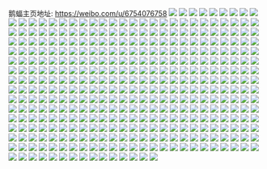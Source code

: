 鹅蝠主页地址: https://weibo.com/u/6754076758 
![](https://wx4.sinaimg.cn/mw2000/007n5pTUly1h94ui7eix5j32dc35s1kz.jpg) 
![](https://wx4.sinaimg.cn/mw2000/007n5pTUly1h94uictbu6j328035s4qr.jpg) 
![](https://wx4.sinaimg.cn/mw2000/007n5pTUly1h94uifb6mbj3295307qv6.jpg) 
![](https://wx4.sinaimg.cn/mw2000/007n5pTUly1h94ui5yignj316o1kwdzv.jpg) 
![](https://wx4.sinaimg.cn/mw2000/007n5pTUly1h8pxavl9jjj31sc2dskjl.jpg) 
![](https://wx4.sinaimg.cn/mw2000/007n5pTUly1h8pxaxa1f9j31sc2dse81.jpg) 
![](https://wx4.sinaimg.cn/mw2000/007n5pTUly1h8pxatpx5pj31sc2dshdt.jpg) 
![](https://wx4.sinaimg.cn/mw2000/007n5pTUly1h8mh2kue5sj31sc1sc1hs.jpg) 
![](https://wx4.sinaimg.cn/mw2000/007n5pTUly1h8mh2lfsqej31sc1sc1jz.jpg) 
![](https://wx4.sinaimg.cn/mw2000/007n5pTUly1h8mh2k94vhj31sc1scay0.jpg) 
![](https://wx4.sinaimg.cn/mw2000/007n5pTUly1h8glsk76w0j31sc2dsb29.jpg) 
![](https://wx4.sinaimg.cn/mw2000/007n5pTUly1h8glsjoev1j31sc2dsb29.jpg) 
![](https://wx4.sinaimg.cn/mw2000/007n5pTUly1h8glskt2bpj31sc2dsb29.jpg) 
![](https://wx4.sinaimg.cn/mw2000/007n5pTUly1h8glsld0ivj31sc2dse81.jpg) 
![](https://wx4.sinaimg.cn/mw2000/007n5pTUly1h8ff6qvbaqj31au1qhk8e.jpg) 
![](https://wx4.sinaimg.cn/mw2000/007n5pTUly1h8d6dd8jogj31s61s6hdt.jpg) 
![](https://wx4.sinaimg.cn/mw2000/007n5pTUly1h8d6dce3bij31s61s6npd.jpg) 
![](https://wx4.sinaimg.cn/mw2000/007n5pTUly1h8d6dfayimj31s61s6hdt.jpg) 
![](https://wx4.sinaimg.cn/mw2000/007n5pTUly1h8d6dgxc77j31s61s6kjl.jpg) 
![](https://wx4.sinaimg.cn/mw2000/007n5pTUly1h8d6dia27vj31s61s6u0x.jpg) 
![](https://wx4.sinaimg.cn/mw2000/007n5pTUgy1h8534lhxvaj32dc35s000.jpg) 
![](https://wx4.sinaimg.cn/mw2000/007n5pTUgy1h8534m7uldj316j1kqx5w.jpg) 
![](https://wx4.sinaimg.cn/mw2000/007n5pTUgy1h8534jb2tvj31vj2i3u0x.jpg) 
![](https://wx4.sinaimg.cn/mw2000/007n5pTUgy1h8534n21h8j31c31s44qp.jpg) 
![](https://wx4.sinaimg.cn/mw2000/007n5pTUgy1h7zc8usgxtj31sc2dskjl.jpg) 
![](https://wx4.sinaimg.cn/mw2000/007n5pTUgy1h7zc8wa8bpj31sc2dse81.jpg) 
![](https://wx4.sinaimg.cn/mw2000/007n5pTUgy1h7x1j2whu0j32c03401kz.jpg) 
![](https://wx4.sinaimg.cn/mw2000/007n5pTUgy1h7pi1tvdt4j31621k3k7g.jpg) 
![](https://wx4.sinaimg.cn/mw2000/007n5pTUgy1h7pi1tciaxj319k1ortlt.jpg) 
![](https://wx4.sinaimg.cn/mw2000/007n5pTUgy1h7omg0kfo6j32c0340kjl.jpg) 
![](https://wx4.sinaimg.cn/mw2000/007n5pTUgy1h7jmfx3p02j313m0qfn2f.jpg) 
![](https://wx4.sinaimg.cn/mw2000/007n5pTUgy1h7hhk6zcxmj313u0tuqb8.jpg) 
![](https://wx4.sinaimg.cn/mw2000/007n5pTUgy1h78ed5b9baj30rs15on7o.jpg) 
![](https://wx4.sinaimg.cn/mw2000/007n5pTUgy1h78ed6bniyj31pc29util.jpg) 
![](https://wx4.sinaimg.cn/mw2000/007n5pTUgy1h78ede6996j30rs16r47b.jpg) 
![](https://wx4.sinaimg.cn/mw2000/007n5pTUgy1h78edamuawj31s61s611s.jpg) 
![](https://wx4.sinaimg.cn/mw2000/007n5pTUgy1h78ed9am6yj31s61s6kjl.jpg) 
![](https://wx4.sinaimg.cn/mw2000/007n5pTUgy1h78eddjn65j30rs59ru0x.jpg) 
![](https://wx4.sinaimg.cn/mw2000/007n5pTUgy1h78edfde3lj30rs1qi4ia.jpg) 
![](https://wx4.sinaimg.cn/mw2000/007n5pTUgy1h78ed873yoj31s61s6hdt.jpg) 
![](https://wx4.sinaimg.cn/mw2000/007n5pTUgy1h78edbvvitj31s61s6hdt.jpg) 
![](https://wx4.sinaimg.cn/mw2000/007n5pTUgy1h71ezlvkqtj31sc2dshdt.jpg) 
![](https://wx4.sinaimg.cn/mw2000/007n5pTUgy1h71ezmnw8rj31ia20ex29.jpg) 
![](https://wx4.sinaimg.cn/mw2000/007n5pTUgy1h703xzq513j31sc1sc1kx.jpg) 
![](https://wx4.sinaimg.cn/mw2000/007n5pTUgy1h703y0egifj31sc1sc1kx.jpg) 
![](https://wx4.sinaimg.cn/mw2000/007n5pTUgy1h703y10d0dj31sc1sckji.jpg) 
![](https://wx4.sinaimg.cn/mw2000/007n5pTUgy1h703xz462gj31sc1scdws.jpg) 
![](https://wx4.sinaimg.cn/mw2000/007n5pTUly1h6ws7eb6jhj335s35sx6p.jpg) 
![](https://wx4.sinaimg.cn/mw2000/007n5pTUly1h6ws7fqj15j335s35sdpr.jpg) 
![](https://wx4.sinaimg.cn/mw2000/007n5pTUly1h6b95l516kj31c920d7wi.jpg) 
![](https://wx4.sinaimg.cn/mw2000/007n5pTUly1h6b95m92kpj31c820d4qq.jpg) 
![](https://wx4.sinaimg.cn/mw2000/007n5pTUly1h6b95nhqw4j31c920d7wi.jpg) 
![](https://wx4.sinaimg.cn/mw2000/007n5pTUly1h6b95opqttj31c920d4qq.jpg) 
![](https://wx4.sinaimg.cn/mw2000/007n5pTUly1h6b95pthj7j31c920d4qq.jpg) 
![](https://wx4.sinaimg.cn/mw2000/007n5pTUly1h6b95qtb97j31c920d7wi.jpg) 
![](https://wx4.sinaimg.cn/mw2000/007n5pTUly1h6b95rrqwjj31c920d4qq.jpg) 
![](https://wx4.sinaimg.cn/mw2000/007n5pTUly1h649u1p3nuj324l33y1kx.jpg) 
![](https://wx4.sinaimg.cn/mw2000/007n5pTUly1h649u2ypqnj32c03401ky.jpg) 
![](https://wx4.sinaimg.cn/mw2000/007n5pTUly1h649u96liaj32ds1schdt.jpg) 
![](https://wx4.sinaimg.cn/mw2000/007n5pTUgy1h5vubgl8npj31sc2dshdt.jpg) 
![](https://wx4.sinaimg.cn/mw2000/007n5pTUgy1h5vubhlpqzj31sc2dskjl.jpg) 
![](https://wx4.sinaimg.cn/mw2000/007n5pTUgy1h5mq2nobqgj3282282e81.jpg) 
![](https://wx4.sinaimg.cn/mw2000/007n5pTUgy1h5mq2l419tj329a29ab29.jpg) 
![](https://wx4.sinaimg.cn/mw2000/007n5pTUgy1h5knkl87djj30u00yz7ei.jpg) 
![](https://wx4.sinaimg.cn/mw2000/007n5pTUgy1h5f9eg91dcj31sc2dsnpd.jpg) 
![](https://wx4.sinaimg.cn/mw2000/007n5pTUgy1h5f9eo2h87j31sc2dskjl.jpg) 
![](https://wx4.sinaimg.cn/mw2000/007n5pTUgy1h5f9ejlafpj31sc2dsqv5.jpg) 
![](https://wx4.sinaimg.cn/mw2000/007n5pTUgy1h5f9ekl85qj31sc2dsnpd.jpg) 
![](https://wx4.sinaimg.cn/mw2000/007n5pTUgy1h4jkcdhcwoj31c92dstqv.jpg) 
![](https://wx4.sinaimg.cn/mw2000/007n5pTUgy1h4jkcehhn0j31c92dsdxg.jpg) 
![](https://wx4.sinaimg.cn/mw2000/007n5pTUgy1h4jkcf4c0uj31c92ds7oo.jpg) 
![](https://wx4.sinaimg.cn/mw2000/007n5pTUgy1h4jkccrxgqj31c92dske4.jpg) 
![](https://wx4.sinaimg.cn/mw2000/007n5pTUgy1h4c1t6c3tsj30xp0ordke.jpg) 
![](https://wx4.sinaimg.cn/mw2000/007n5pTUgy1h4c1t6zh50j30zk0qoaek.jpg) 
![](https://wx4.sinaimg.cn/mw2000/007n5pTUgy1h4c1t7v2e2j30zk0qoafb.jpg) 
![](https://wx4.sinaimg.cn/mw2000/007n5pTUgy1h4c1t8l2r7j30zk0qoaex.jpg) 
![](https://wx4.sinaimg.cn/mw2000/007n5pTUgy1h4c1t97nckj30zk0qo0xe.jpg) 
![](https://wx4.sinaimg.cn/mw2000/007n5pTUgy1h4b5nok2y5j31c82dr1kx.jpg) 
![](https://wx4.sinaimg.cn/mw2000/007n5pTUgy1h3xbbv4bmtj3140140af1.jpg) 
![](https://wx4.sinaimg.cn/mw2000/007n5pTUgy1h3xbbvjjcsj3140140jwh.jpg) 
![](https://wx4.sinaimg.cn/mw2000/007n5pTUgy1h3xbbukre7j31401400zn.jpg) 
![](https://wx4.sinaimg.cn/mw2000/007n5pTUgy1h3xbbwnr05j31sc1scqtv.jpg) 
![](https://wx4.sinaimg.cn/mw2000/007n5pTUgy1h3vtrxexdcj31sc2ds7wh.jpg) 
![](https://wx4.sinaimg.cn/mw2000/007n5pTUgy1h3vtry3ycqj31sc2ds7wh.jpg) 
![](https://wx4.sinaimg.cn/mw2000/007n5pTUgy1h3vtrwoyr9j31sc2dse81.jpg) 
![](https://wx4.sinaimg.cn/mw2000/007n5pTUgy1h3nyft069kj30u01uogql.jpg) 
![](https://wx4.sinaimg.cn/mw2000/007n5pTUgy1h3kq3xckbnj31401dzdkf.jpg) 
![](https://wx4.sinaimg.cn/mw2000/007n5pTUgy1h3kq3xud5vj31401e079b.jpg) 
![](https://wx4.sinaimg.cn/mw2000/007n5pTUgy1h3kq3z5eagj31401e078r.jpg) 
![](https://wx4.sinaimg.cn/mw2000/007n5pTUgy1h322y923c0j31ny1ny1kx.jpg) 
![](https://wx4.sinaimg.cn/mw2000/007n5pTUgy1h322ya2l76j31ny1ny1kx.jpg) 
![](https://wx4.sinaimg.cn/mw2000/007n5pTUgy1h2ylvfx0wtj31sc1sctwm.jpg) 
![](https://wx4.sinaimg.cn/mw2000/007n5pTUgy1h2ylvf93g4j31sc1sc1kx.jpg) 
![](https://wx4.sinaimg.cn/mw2000/007n5pTUgy1h2ylvh0syxj31sc1sc7wh.jpg) 
![](https://wx4.sinaimg.cn/mw2000/007n5pTUgy1h2ylvhpdzzj31sc1sc4jr.jpg) 
![](https://wx4.sinaimg.cn/mw2000/007n5pTUgy1h2rd5ze9vej31sc1sctvz.jpg) 
![](https://wx4.sinaimg.cn/mw2000/007n5pTUgy1h2rd60a9i9j31sc1sce48.jpg) 
![](https://wx4.sinaimg.cn/mw2000/007n5pTUgy1h2ltwensrvj30tu0tujxc.jpg) 
![](https://wx4.sinaimg.cn/mw2000/007n5pTUgy1h2ltw9l4f4j30tu0tugt5.jpg) 
![](https://wx4.sinaimg.cn/mw2000/007n5pTUgy1h2ltww78wrj30tu0tu1aq.jpg) 
![](https://wx4.sinaimg.cn/mw2000/007n5pTUgy1h2ltxom562j30tu0tuag9.jpg) 
![](https://wx4.sinaimg.cn/mw2000/007n5pTUgy1h2ltv3miy4j32c02c0hdt.jpg) 
![](https://wx4.sinaimg.cn/mw2000/007n5pTUgy1h2ltuv7ylpj321j2jw7wh.jpg) 
![](https://wx4.sinaimg.cn/mw2000/007n5pTUgy1h2ltvaf4n7j30tu0tutfb.jpg) 
![](https://wx4.sinaimg.cn/mw2000/007n5pTUgy1h2ltv4yqf3j32c02c0u0x.jpg) 
![](https://wx4.sinaimg.cn/mw2000/007n5pTUgy1h2dsjwz6yrj32c02c07wh.jpg) 
![](https://wx4.sinaimg.cn/mw2000/007n5pTUgy1h2dsjyhxhxj32c02c0e81.jpg) 
![](https://wx4.sinaimg.cn/mw2000/007n5pTUgy1h2dsjza9kuj32c02c0b29.jpg) 
![](https://wx4.sinaimg.cn/mw2000/007n5pTUgy1h2dsjw9t6bj327d27d1kx.jpg) 
![](https://wx4.sinaimg.cn/mw2000/007n5pTUgy1h2dsjzx30tj32c02c04qp.jpg) 
![](https://wx4.sinaimg.cn/mw2000/007n5pTUgy1h2bd4jymzsj31n51n57wh.jpg) 
![](https://wx4.sinaimg.cn/mw2000/007n5pTUgy1h2bd4ko0q5j31sc1sc1kx.jpg) 
![](https://wx4.sinaimg.cn/mw2000/007n5pTUgy1h2bd4i5ff5j31sc1sc7wh.jpg) 
![](https://wx4.sinaimg.cn/mw2000/007n5pTUgy1h2bd4lgohbj31sc1sc4qp.jpg) 
![](https://wx4.sinaimg.cn/mw2000/007n5pTUgy1h1xp27rkx6j31sc1scnkt.jpg) 
![](https://wx4.sinaimg.cn/mw2000/007n5pTUgy1h1xp275sa8j31sc1scdzw.jpg) 
![](https://wx4.sinaimg.cn/mw2000/007n5pTUgy1h1xp289pzjj31sc1scqms.jpg) 
![](https://wx4.sinaimg.cn/mw2000/007n5pTUgy1h1xp28sxjvj31pc1pcqex.jpg) 
![](https://wx4.sinaimg.cn/mw2000/007n5pTUgy1h1uil8jx17j32c02c04p8.jpg) 
![](https://wx4.sinaimg.cn/mw2000/007n5pTUgy1h1uil9buutj32c02c0wvc.jpg) 
![](https://wx4.sinaimg.cn/mw2000/007n5pTUgy1h1uilafa7yj32c02c0e81.jpg) 
![](https://wx4.sinaimg.cn/mw2000/007n5pTUgy1h1et0cplz9j31vw2iinpd.jpg) 
![](https://wx4.sinaimg.cn/mw2000/007n5pTUgy1h1et0dx9oxj32bz33zqv6.jpg) 
![](https://wx4.sinaimg.cn/mw2000/007n5pTUgy1h1et0eozvrj322j2rdkjl.jpg) 
![](https://wx4.sinaimg.cn/mw2000/007n5pTUgy1h1et0bul4aj32c0340b2a.jpg) 
![](https://wx4.sinaimg.cn/mw2000/007n5pTUgy1h1doav98hoj32c0340npd.jpg) 
![](https://wx4.sinaimg.cn/mw2000/007n5pTUgy1h1dob8z9uzj32c03407wj.jpg) 
![](https://wx4.sinaimg.cn/mw2000/007n5pTUgy1h16yrf12q8j31sc1sckcs.jpg) 
![](https://wx4.sinaimg.cn/mw2000/007n5pTUgy1h16yrg5r4qj31sc1schdt.jpg) 
![](https://wx4.sinaimg.cn/mw2000/007n5pTUgy1h16yredv0gj31sc1sck9i.jpg) 
![](https://wx4.sinaimg.cn/mw2000/007n5pTUgy1h16yrhakavj31sc1sce81.jpg) 
![](https://wx4.sinaimg.cn/mw2000/007n5pTUgy1h16yrielc6j31sc1schdt.jpg) 
![](https://wx4.sinaimg.cn/mw2000/007n5pTUgy1h16yrjf6raj31sc1sce81.jpg) 
![](https://wx4.sinaimg.cn/mw2000/007n5pTUgy1h100tytdmtj32c0340x6p.jpg) 
![](https://wx4.sinaimg.cn/mw2000/007n5pTUgy1h100tzsavcj32c0340x6p.jpg) 
![](https://wx4.sinaimg.cn/mw2000/007n5pTUgy1gzvyjc8eo6j30q913djyq.jpg) 
![](https://wx4.sinaimg.cn/mw2000/007n5pTUgy1gzc9kbcmqbj30s70si1k1.jpg) 
![](https://wx4.sinaimg.cn/mw2000/007n5pTUgy1gzc9kci1s4j30s40tdb26.jpg) 
![](https://wx4.sinaimg.cn/mw2000/007n5pTUgy1gzc9kdnnw5j32c02c04qp.jpg) 
![](https://wx4.sinaimg.cn/mw2000/007n5pTUgy1gzc9kf94b3j32c02c04qp.jpg) 
![](https://wx4.sinaimg.cn/mw2000/007n5pTUgy1gytoud0ar1j31sc2dsx6p.jpg) 
![](https://wx4.sinaimg.cn/mw2000/007n5pTUgy1gxuo9jddmvj32og2ogqv6.jpg) 
![](https://wx4.sinaimg.cn/mw2000/007n5pTUgy1gxuo9ljthmj32og2oge82.jpg) 
![](https://wx4.sinaimg.cn/mw2000/007n5pTUgy1gxhbmtm4pzj30zk0qodmc.jpg) 
![](https://wx4.sinaimg.cn/mw2000/007n5pTUgy1gxhbmu6j3oj30sg0lcaee.jpg) 
![](https://wx4.sinaimg.cn/mw2000/007n5pTUgy1gxhbmuqf78j30zk0qo44y.jpg) 
![](https://wx4.sinaimg.cn/mw2000/007n5pTUgy1gxhbmv5761j30zk0qojxu.jpg) 
![](https://wx4.sinaimg.cn/mw2000/007n5pTUgy1gxe81mq893j31281eytqb.jpg) 
![](https://wx4.sinaimg.cn/mw2000/007n5pTUgy1gxe81ojnchj31r02c0qv5.jpg) 
![](https://wx4.sinaimg.cn/mw2000/007n5pTUgy1gxe81q6ufej31r02c0qv5.jpg) 
![](https://wx4.sinaimg.cn/mw2000/007n5pTUgy1gxe81sxbz0j31sc2dsnpd.jpg) 
![](https://wx4.sinaimg.cn/mw2000/007n5pTUgy1gx9msb4cyij33402c0kjm.jpg) 
![](https://wx4.sinaimg.cn/mw2000/007n5pTUgy1gx9mscq7l4j33402c0kjm.jpg) 
![](https://wx4.sinaimg.cn/mw2000/007n5pTUgy1gx9msdqxjrj32og2ogkjm.jpg) 
![](https://wx4.sinaimg.cn/mw2000/007n5pTUgy1gx9msf0pd6j33402c0npe.jpg) 
![](https://wx4.sinaimg.cn/mw2000/007n5pTUgy1gx9msgcld6j33402c0npe.jpg) 
![](https://wx4.sinaimg.cn/mw2000/007n5pTUgy1gx9mshjqfyj33kg2og7wj.jpg) 
![](https://wx4.sinaimg.cn/mw2000/007n5pTUgy1gx43pe4zz6j32c0340e81.jpg) 
![](https://wx4.sinaimg.cn/mw2000/007n5pTUgy1gx43pfxcvrj32c03401ky.jpg) 
![](https://wx4.sinaimg.cn/mw2000/007n5pTUgy1gwozu4ccbhj31sc2dsu0x.jpg) 
![](https://wx4.sinaimg.cn/mw2000/007n5pTUgy1gwozu792esj324j2nwe82.jpg) 
![](https://wx4.sinaimg.cn/mw2000/007n5pTUgy1gwozub684dj32c0340kjn.jpg) 
![](https://wx4.sinaimg.cn/mw2000/007n5pTUgy1gwozuf07q0j31z22orqv6.jpg) 
![](https://wx4.sinaimg.cn/mw2000/007n5pTUgy1gwozuhhwekj31sc2dsb2a.jpg) 
![](https://wx4.sinaimg.cn/mw2000/007n5pTUgy1gwozus823fj30u0140wjm.jpg) 
![](https://wx4.sinaimg.cn/mw2000/007n5pTUgy1gwozulbzgdj316o1kw1kx.jpg) 
![](https://wx4.sinaimg.cn/mw2000/007n5pTUgy1gwozumoo64j312h1c1dxc.jpg) 
![](https://wx4.sinaimg.cn/mw2000/007n5pTUgy1gwozuo15n5j316o1kwqqg.jpg) 
![](https://wx4.sinaimg.cn/mw2000/007n5pTUgy1gwn018m4pnj324j2u1e81.jpg) 
![](https://wx4.sinaimg.cn/mw2000/007n5pTUgy1gwn0173rf3j31y42lhtw1.jpg) 
![](https://wx4.sinaimg.cn/mw2000/007n5pTUgy1gwn019mnu5j31a11pdtsn.jpg) 
![](https://wx4.sinaimg.cn/mw2000/007n5pTUgy1gwf09ou8dij316i1rs4iv.jpg) 
![](https://wx4.sinaimg.cn/mw2000/007n5pTUgy1gwf09rbe6fj314q1csqgb.jpg) 
![](https://wx4.sinaimg.cn/mw2000/007n5pTUgy1gwf09ssrn2j31501pi7p9.jpg) 
![](https://wx4.sinaimg.cn/mw2000/007n5pTUgy1gwf09ueye3j31561pr4is.jpg) 
![](https://wx4.sinaimg.cn/mw2000/007n5pTUgy1gwckzwjlpyj32c0340x6p.jpg) 
![](https://wx4.sinaimg.cn/mw2000/007n5pTUgy1gwckzyiyyrj32c03404qq.jpg) 
![](https://wx4.sinaimg.cn/mw2000/007n5pTUgy1gw80o1mfr5j30zk0qowq3.jpg) 
![](https://wx4.sinaimg.cn/mw2000/007n5pTUgy1gw80o102tgj30zk0qoajk.jpg) 
![](https://wx4.sinaimg.cn/mw2000/007n5pTUgy1gw80o24yunj30zk0qodp4.jpg) 
![](https://wx4.sinaimg.cn/mw2000/007n5pTUgy1gw0jhfk4aoj32c0340hdu.jpg) 
![](https://wx4.sinaimg.cn/mw2000/007n5pTUgy1gw0jhjnkp6j32c0340hdu.jpg) 
![](https://wx4.sinaimg.cn/mw2000/007n5pTUgy1gw0jhm5mhrj32c0340e82.jpg) 
![](https://wx4.sinaimg.cn/mw2000/007n5pTUgy1gvytez9zmpj31sc2dsqv7.jpg) 
![](https://wx4.sinaimg.cn/mw2000/007n5pTUgy1gvytf69ofij31sc2ds4qs.jpg) 
![](https://wx4.sinaimg.cn/mw2000/007n5pTUly1gvryu4eqymj32og2oge83.jpg) 
![](https://wx4.sinaimg.cn/mw2000/007n5pTUly1gvryu76u5mj32og2oge83.jpg) 
![](https://wx4.sinaimg.cn/mw2000/007n5pTUgy1gvqg7slgxij60u00u042w02.jpg) 
![](https://wx4.sinaimg.cn/mw2000/007n5pTUgy1gvqg7tmaykj60u00u0whg02.jpg) 
![](https://wx4.sinaimg.cn/mw2000/007n5pTUgy1gvjwz9n43dj63402c0e8302.jpg) 
![](https://wx4.sinaimg.cn/mw2000/007n5pTUgy1gvjwzjbwvfj62tb2c01kz02.jpg) 
![](https://wx4.sinaimg.cn/mw2000/007n5pTUgy1gvjwzuu5lgj63402c0u0z02.jpg) 
![](https://wx4.sinaimg.cn/mw2000/007n5pTUgy1gvjx03v24xj63402c0e8302.jpg) 
![](https://wx4.sinaimg.cn/mw2000/007n5pTUgy1gvjx0ccii3j63402c0e8302.jpg) 
![](https://wx4.sinaimg.cn/mw2000/007n5pTUgy1gvjx0djmbwj60qy0k7jv402.jpg) 
![](https://wx4.sinaimg.cn/mw2000/007n5pTUgy1gv791q5v3rj60sg5slqv602.jpg) 
![](https://wx4.sinaimg.cn/mw2000/007n5pTUgy1gv791tge30j60sg3k04qq02.jpg) 
![](https://wx4.sinaimg.cn/mw2000/007n5pTUgy1gv791w43phj60sg40l4qq02.jpg) 
![](https://wx4.sinaimg.cn/mw2000/007n5pTUgy1gv791ygoawj60sg40lnpd02.jpg) 
![](https://wx4.sinaimg.cn/mw2000/007n5pTUgy1gv79211t56j60sg3k4qv502.jpg) 
![](https://wx4.sinaimg.cn/mw2000/007n5pTUgy1gv7923dht3j60sg2yoqv502.jpg) 
![](https://wx4.sinaimg.cn/mw2000/007n5pTUgy1gv7928o6ooj635s35shdv02.jpg) 
![](https://wx4.sinaimg.cn/mw2000/007n5pTUgy1gv792btfisj60sg2p4kjl02.jpg) 
![](https://wx4.sinaimg.cn/mw2000/007n5pTUgy1gv792htrjwj635s35su0z02.jpg) 
![](https://wx4.sinaimg.cn/mw2000/007n5pTUgy1gv27mgb3mqj61sc2dsnpd02.jpg) 
![](https://wx4.sinaimg.cn/mw2000/007n5pTUgy1gv02hrpquyj60zk1bf44702.jpg) 
![](https://wx4.sinaimg.cn/mw2000/007n5pTUgy1guum0ymtg4j61sc2ds1ky02.jpg) 
![](https://wx4.sinaimg.cn/mw2000/007n5pTUgy1guum0vayg2j60zk15htcv02.jpg) 
![](https://wx4.sinaimg.cn/mw2000/007n5pTUgy1guoq988o2cj60sg16o4e902.jpg) 
![](https://wx4.sinaimg.cn/mw2000/007n5pTUgy1gucun4mya6j613y0u07c802.jpg) 
![](https://wx4.sinaimg.cn/mw2000/007n5pTUgy1gu9k5l50tij62og2ogu0y02.jpg) 
![](https://wx4.sinaimg.cn/mw2000/007n5pTUgy1gu9k5ljhfoj60u00p8gnz02.jpg) 
![](https://wx4.sinaimg.cn/mw2000/007n5pTUgy1gu9k5ly3utj60u013y0wb02.jpg) 
![](https://wx4.sinaimg.cn/mw2000/007n5pTUgy1gu9k5m999wj613y0u041z02.jpg) 
![](https://wx4.sinaimg.cn/mw2000/007n5pTUgy1gu0drup89aj31sg2dskjl.jpg) 
![](https://wx4.sinaimg.cn/mw2000/007n5pTUgy1gu0ds34mgbj31sg2dse81.jpg) 
![](https://wx4.sinaimg.cn/mw2000/007n5pTUgy1gu0ds88bdgj31sg2dsnpd.jpg) 
![](https://wx4.sinaimg.cn/mw2000/007n5pTUgy1gu0dsbbmu5j31sg1sg7wh.jpg) 
![](https://wx4.sinaimg.cn/mw2000/007n5pTUgy1gtxlframvxj31400u045m.jpg) 
![](https://wx4.sinaimg.cn/mw2000/007n5pTUgy1gtxlfsm40bj32c02c0kjl.jpg) 
![](https://wx4.sinaimg.cn/mw2000/007n5pTUgy1gtxlfvzel2j34cg39c4qs.jpg) 
![](https://wx4.sinaimg.cn/mw2000/007n5pTUgy1gtxlfzu7eoj34cg39cx6r.jpg) 
![](https://wx4.sinaimg.cn/mw2000/007n5pTUgy1gtqutzer4gj30qo0k0aeu.jpg) 
![](https://wx4.sinaimg.cn/mw2000/007n5pTUgy1gtquu09a1dj30qo0k0tdc.jpg) 
![](https://wx4.sinaimg.cn/mw2000/007n5pTUgy1gtm0pab3m6j31s02o01kx.jpg) 
![](https://wx4.sinaimg.cn/mw2000/007n5pTUgy1gtm0pgfem3j31s02o01kx.jpg) 
![](https://wx4.sinaimg.cn/mw2000/007n5pTUgy1gtefzt2uxsj30u00e2jtp.jpg) 
![](https://wx4.sinaimg.cn/mw2000/007n5pTUgy1gstrkvj65sj34cg39ckjo.jpg) 
![](https://wx4.sinaimg.cn/mw2000/007n5pTUgy1gs75gnqhvfj33402c0hdx.jpg) 
![](https://wx4.sinaimg.cn/mw2000/007n5pTUgy1gs75hz38pkj31400u0gqi.jpg) 
![](https://wx4.sinaimg.cn/mw2000/007n5pTUgy1gs75gqyyk7j30oy1hcndq.jpg) 
![](https://wx4.sinaimg.cn/mw2000/007n5pTUgy1gs75gsn0p3j339c4cgkjn.jpg) 
![](https://wx4.sinaimg.cn/mw2000/007n5pTUgy1gs75gtfa4aj30u00u0k5g.jpg) 
![](https://wx4.sinaimg.cn/mw2000/007n5pTUgy1gs75gviyccj32c0340e84.jpg) 
![](https://wx4.sinaimg.cn/mw2000/007n5pTUgy1gs6flkvagmj31w02iohdu.jpg) 
![](https://wx4.sinaimg.cn/mw2000/007n5pTUgy1grydlofeitj30qo0qogqj.jpg) 
![](https://wx4.sinaimg.cn/mw2000/007n5pTUgy1grydlnrk26j30qo0qotd5.jpg) 
![](https://wx4.sinaimg.cn/mw2000/007n5pTUgy1grydloy4wuj30qo0qodk1.jpg) 
![](https://wx4.sinaimg.cn/mw2000/007n5pTUgy1grydmowt8qj30qo0qo0xf.jpg) 
![](https://wx4.sinaimg.cn/mw2000/007n5pTUgy1grqb8lcvfoj31w02io4qq.jpg) 
![](https://wx4.sinaimg.cn/mw2000/007n5pTUgy1grqb8mtt3sj31w02io1ky.jpg) 
![](https://wx4.sinaimg.cn/mw2000/007n5pTUgy1grlnn1iufqj30u01s6dr9.jpg) 
![](https://wx4.sinaimg.cn/mw2000/007n5pTUgy1grlnn3k64lj339c4cghdv.jpg) 
![](https://wx4.sinaimg.cn/mw2000/007n5pTUgy1grlnn7fyqtj34cg39cx6w.jpg) 
![](https://wx4.sinaimg.cn/mw2000/007n5pTUgy1grlnn9wqepj339c4cg4qr.jpg) 
![](https://wx4.sinaimg.cn/mw2000/007n5pTUgy1grlnnbly1kj339c4cghdu.jpg) 
![](https://wx4.sinaimg.cn/mw2000/007n5pTUgy1grlnnftijxj34cg39cnpg.jpg) 
![](https://wx4.sinaimg.cn/mw2000/007n5pTUgy1grix3dlr81j30u0084q3x.jpg) 
![](https://wx4.sinaimg.cn/mw2000/007n5pTUgy1greorj47jxj30qo0zk16r.jpg) 
![](https://wx4.sinaimg.cn/mw2000/007n5pTUgy1greepnw713j61w02iob2902.jpg) 
![](https://wx4.sinaimg.cn/mw2000/007n5pTUgy1gqvyzvfsgrj34cg39cu11.jpg) 
![](https://wx4.sinaimg.cn/mw2000/007n5pTUgy1gqjehf0y9ej31sg2ds4qp.jpg) 
![](https://wx4.sinaimg.cn/mw2000/007n5pTUgy1gqjehgkdswj31sg2ds4qp.jpg) 
![](https://wx4.sinaimg.cn/mw2000/007n5pTUgy1gqg1ge7pezj34cj39cb2c.jpg) 
![](https://wx4.sinaimg.cn/mw2000/007n5pTUgy1gqg1gg1qnyj32ip1w01kz.jpg) 
![](https://wx4.sinaimg.cn/mw2000/007n5pTUgy1gqg1ghrua5j32ip1w07wj.jpg) 
![](https://wx4.sinaimg.cn/mw2000/007n5pTUgy1gqg1gkr466j33422c0b2b.jpg) 
![](https://wx4.sinaimg.cn/mw2000/007n5pTUgy1gqg1gn50shj32c03421l0.jpg) 
![](https://wx4.sinaimg.cn/mw2000/007n5pTUgy1gqg1gp8vejj31tr1u1hdu.jpg) 
![](https://wx4.sinaimg.cn/mw2000/007n5pTUgy1gqg1gr8bnzj32c02c0npf.jpg) 
![](https://wx4.sinaimg.cn/mw2000/007n5pTUgy1gqg1gu2oisj34cj39c4qu.jpg) 
![](https://wx4.sinaimg.cn/mw2000/007n5pTUgy1gqg1gy85v9j33373yjkjo.jpg) 
![](https://wx4.sinaimg.cn/mw2000/007n5pTUgy1gqa6c9x8gyj31sg2dsdrp.jpg) 
![](https://wx4.sinaimg.cn/mw2000/007n5pTUgy1gqa6cb2ze3j31sg2dsgz1.jpg) 
![](https://wx4.sinaimg.cn/mw2000/007n5pTUgy1gqa6c8gkisj31sg2dswsj.jpg) 
![](https://wx4.sinaimg.cn/mw2000/007n5pTUgy1gqa6cbx6o8j31sg2ds7fl.jpg) 
![](https://wx4.sinaimg.cn/mw2000/007n5pTUgy1gq67yizr2gj31s02o07wh.jpg) 
![](https://wx4.sinaimg.cn/mw2000/007n5pTUgy1gq67ylmaa1j31s02o07wh.jpg) 
![](https://wx4.sinaimg.cn/mw2000/007n5pTUgy1gpjinlxt07j30u008f0u0.jpg) 
![](https://wx4.sinaimg.cn/mw2000/007n5pTUgy1gpduiocwn2j32g420rkjl.jpg) 
![](https://wx4.sinaimg.cn/mw2000/007n5pTUgy1gpduipit56j324922kqv5.jpg) 
![](https://wx4.sinaimg.cn/mw2000/007n5pTUgy1gpduiqezxqj327026z4qp.jpg) 
![](https://wx4.sinaimg.cn/mw2000/007n5pTUgy1goi507n522j31400u07de.jpg) 
![](https://wx4.sinaimg.cn/mw2000/007n5pTUgy1goi508dgqqj313r0tu49x.jpg) 
![](https://wx4.sinaimg.cn/mw2000/007n5pTUgy1goi5092ekcj31400u0k2f.jpg) 
![](https://wx4.sinaimg.cn/mw2000/007n5pTUgy1goi50d97dej30u0140anu.jpg) 
![](https://wx4.sinaimg.cn/mw2000/007n5pTUgy1goi50edb94j30u0140qf5.jpg) 
![](https://wx4.sinaimg.cn/mw2000/007n5pTUgy1goi50f2trzj313r0tu12k.jpg) 
![](https://wx4.sinaimg.cn/mw2000/007n5pTUgy1gocxdpy9tdj31400u0dl7.jpg) 
![](https://wx4.sinaimg.cn/mw2000/007n5pTUgy1gocxdqmqz1j30u010oahp.jpg) 
![](https://wx4.sinaimg.cn/mw2000/007n5pTUgy1gocxdrthv0j30u0140n71.jpg) 
![](https://wx4.sinaimg.cn/mw2000/007n5pTUgy1gocxdsov3nj30u0140q9d.jpg) 
![](https://wx4.sinaimg.cn/mw2000/007n5pTUgy1gocxdtf9ewj30u0140q9t.jpg) 
![](https://wx4.sinaimg.cn/mw2000/007n5pTUgy1gocxdtzsn9j30pm0xhn0j.jpg) 
![](https://wx4.sinaimg.cn/mw2000/007n5pTUgy1gnufndp2jhj31931o4kjl.jpg) 
![](https://wx4.sinaimg.cn/mw2000/007n5pTUgy1gnufnf9skej31bx1rwu0x.jpg) 
![](https://wx4.sinaimg.cn/mw2000/007n5pTUgy1gnufngm6j4j319v1p6hdt.jpg) 
![](https://wx4.sinaimg.cn/mw2000/007n5pTUgy1gnufnilrdwj31r02bzb2b.jpg) 
![](https://wx4.sinaimg.cn/mw2000/007n5pTUgy1gntcrjt7bfj32c02c0b29.jpg) 
![](https://wx4.sinaimg.cn/mw2000/007n5pTUgy1gntcrkshz4j32c0340kjl.jpg) 
![](https://wx4.sinaimg.cn/mw2000/007n5pTUgy1gnd1qv9lbmj30u01s6apo.jpg) 
![](https://wx4.sinaimg.cn/mw2000/007n5pTUgy1gnd1rkvko5j30u00u00vw.jpg) 
![](https://wx4.sinaimg.cn/mw2000/007n5pTUgy1gnbwhgbkrij33402c0qv8.jpg) 
![](https://wx4.sinaimg.cn/mw2000/007n5pTUgy1gnbwhj1sefj30tw13we1f.jpg) 
![](https://wx4.sinaimg.cn/mw2000/007n5pTUgy1gnbwhkj2bsj31400u01ho.jpg) 
![](https://wx4.sinaimg.cn/mw2000/007n5pTUgy1gnbwhlsl2oj30u0140tk1.jpg) 
![](https://wx4.sinaimg.cn/mw2000/007n5pTUly1gn36nwwdldj30u0140n86.jpg) 
![](https://wx4.sinaimg.cn/mw2000/007n5pTUly1gn36nvyw25j31400u048q.jpg) 
![](https://wx4.sinaimg.cn/mw2000/007n5pTUly1gn36nxpz3qj31400u0gvb.jpg) 
![](https://wx4.sinaimg.cn/mw2000/007n5pTUly1gn36nz0vvhj30u0140n7u.jpg) 
![](https://wx4.sinaimg.cn/mw2000/007n5pTUgy1gmfzzvizjzj30u014078f.jpg) 
![](https://wx4.sinaimg.cn/mw2000/007n5pTUgy1gmfzzx15snj31400u0ju8.jpg) 
![](https://wx4.sinaimg.cn/mw2000/007n5pTUgy1gmg0003av2j31400u0gq6.jpg) 
![](https://wx4.sinaimg.cn/mw2000/007n5pTUgy1gmg001c8dfj31400u077f.jpg) 
![](https://wx4.sinaimg.cn/mw2000/007n5pTUgy1gmg00y5e0fj34cg39cnpf.jpg) 
![](https://wx4.sinaimg.cn/mw2000/007n5pTUgy1gmg013wbrfj31400u07ch.jpg) 
![](https://wx4.sinaimg.cn/mw2000/007n5pTUgy1gm7wic74ktj339c4cgb2b.jpg) 
![](https://wx4.sinaimg.cn/mw2000/007n5pTUgy1glpviwpugaj34cg39c7wi.jpg) 
![](https://wx4.sinaimg.cn/mw2000/007n5pTUgy1glllzn7512j317415bqv5.jpg) 
![](https://wx4.sinaimg.cn/mw2000/007n5pTUgy1glllznpuepj30u0140dly.jpg) 
![](https://wx4.sinaimg.cn/mw2000/007n5pTUgy1gl0g2yuhm1j32c0340e83.jpg) 
![](https://wx4.sinaimg.cn/mw2000/007n5pTUgy1gl0g2zijk0j30qo0zkjwa.jpg) 
![](https://wx4.sinaimg.cn/mw2000/007n5pTUgy1gl0g31im78j32c0340u10.jpg) 
![](https://wx4.sinaimg.cn/mw2000/007n5pTUgy1gl0g33v5g4j32c0340npg.jpg) 
![](https://wx4.sinaimg.cn/mw2000/007n5pTUgy1gkulv2jd3oj33402c0npd.jpg) 
![](https://wx4.sinaimg.cn/mw2000/007n5pTUgy1gkulv4mw9rj33402c01ky.jpg) 
![](https://wx4.sinaimg.cn/mw2000/007n5pTUgy1gkulv7b3qjj33402c0hdt.jpg) 
![](https://wx4.sinaimg.cn/mw2000/007n5pTUgy1gkulv93y57j33402c0kjl.jpg) 
![](https://wx4.sinaimg.cn/mw2000/007n5pTUgy1gkulvb3serj33402c0kjl.jpg) 
![](https://wx4.sinaimg.cn/mw2000/007n5pTUgy1gkulvd4ia3j33402c07wi.jpg) 
![](https://wx4.sinaimg.cn/mw2000/007n5pTUgy1gkulvfav44j33402c0npd.jpg) 
![](https://wx4.sinaimg.cn/mw2000/007n5pTUgy1gkulvhtfnfj32c03401ky.jpg) 
![](https://wx4.sinaimg.cn/mw2000/007n5pTUgy1gkulvx73xqj33402c0hdu.jpg) 
![](https://wx4.sinaimg.cn/mw2000/007n5pTUgy1gktxumgdpzj31031gb4qp.jpg) 
![](https://wx4.sinaimg.cn/mw2000/007n5pTUgy1gktxun8ecrj30xl1h61kx.jpg) 
![](https://wx4.sinaimg.cn/mw2000/007n5pTUgy1gktxunz2w6j30z11em1kx.jpg) 
![](https://wx4.sinaimg.cn/mw2000/007n5pTUgy1gkslbncqlfj32c0340qv8.jpg) 
![](https://wx4.sinaimg.cn/mw2000/007n5pTUgy1gkslbqgqx6j32c0340kjp.jpg) 
![](https://wx4.sinaimg.cn/mw2000/007n5pTUgy1gkslbtqu0aj32c0340e85.jpg) 
![](https://wx4.sinaimg.cn/mw2000/007n5pTUgy1gkslbx4ua4j32c03401l1.jpg) 
![](https://wx4.sinaimg.cn/mw2000/007n5pTUgy1gkpji4xkjoj30qo0zkage.jpg) 
![](https://wx4.sinaimg.cn/mw2000/007n5pTUgy1gkpji81lm6j32c0340u0z.jpg) 
![](https://wx4.sinaimg.cn/mw2000/007n5pTUgy1gk8l23lveej31kw16onpd.jpg) 
![](https://wx4.sinaimg.cn/mw2000/007n5pTUgy1gk8l24fczgj31kx16o1kx.jpg) 
![](https://wx4.sinaimg.cn/mw2000/007n5pTUgy1gk401yuupjj31sc2ds7wi.jpg) 
![](https://wx4.sinaimg.cn/mw2000/007n5pTUgy1gk401zupnzj31sc2ds7wi.jpg) 
![](https://wx4.sinaimg.cn/mw2000/007n5pTUgy1gk4020v4xmj31sc2ds1ky.jpg) 
![](https://wx4.sinaimg.cn/mw2000/007n5pTUgy1gk4021sk1rj31sc2ds4qq.jpg) 
![](https://wx4.sinaimg.cn/mw2000/007n5pTUgy1gk4022nnmwj31sc2ds4qq.jpg) 
![](https://wx4.sinaimg.cn/mw2000/007n5pTUgy1gk4023imcsj31sc2dsx6p.jpg) 
![](https://wx4.sinaimg.cn/mw2000/007n5pTUgy1gjvubli0pzj31kw1kwnpd.jpg) 
![](https://wx4.sinaimg.cn/mw2000/007n5pTUgy1gjvubmvvu0j31kw1kwx6q.jpg) 
![](https://wx4.sinaimg.cn/mw2000/007n5pTUgy1gjniektcwxj31ii1kahdt.jpg) 
![](https://wx4.sinaimg.cn/mw2000/007n5pTUgy1gjnien2lkuj31kw1kw7wi.jpg) 
![](https://wx4.sinaimg.cn/mw2000/007n5pTUgy1gjniepcxfej31kw1kw1ky.jpg) 
![](https://wx4.sinaimg.cn/mw2000/007n5pTUgy1gjnierwak2j31kw1kwb2a.jpg) 
![](https://wx4.sinaimg.cn/mw2000/007n5pTUgy1gjcpbxz202j33402c04qp.jpg) 
![](https://wx4.sinaimg.cn/mw2000/007n5pTUgy1gjcpbyuj74j33402c0avh.jpg) 
![](https://wx4.sinaimg.cn/mw2000/007n5pTUgy1gjcpbwizm3j33402c01ky.jpg) 
![](https://wx4.sinaimg.cn/mw2000/007n5pTUgy1gjcpc04y9sj31kw1kw7wi.jpg) 
![](https://wx4.sinaimg.cn/mw2000/007n5pTUgy1gjcpc4v94gj32c0340x6p.jpg) 
![](https://wx4.sinaimg.cn/mw2000/007n5pTUgy1gjcpc68kzdj32c0340npe.jpg) 
![](https://wx4.sinaimg.cn/mw2000/007n5pTUgy1gjcpc15hefj32c02c0e81.jpg) 
![](https://wx4.sinaimg.cn/mw2000/007n5pTUgy1gjcpc2jadfj33402c04qq.jpg) 
![](https://wx4.sinaimg.cn/mw2000/007n5pTUgy1gjcpc3offlj33402c07wh.jpg) 
![](https://wx4.sinaimg.cn/mw2000/007n5pTUgy1gjaws8qo8bj31jt1jthdt.jpg) 
![](https://wx4.sinaimg.cn/mw2000/007n5pTUgy1gjawsg6hmlj31kw1kwhdu.jpg) 
![](https://wx4.sinaimg.cn/mw2000/007n5pTUgy1gjawsm5zh5j31kw1kwhdu.jpg) 
![](https://wx4.sinaimg.cn/mw2000/007n5pTUgy1gjawsrlxbkj31kw1kwb2a.jpg) 
![](https://wx4.sinaimg.cn/mw2000/007n5pTUgy1gj38lfhn6nj316o17le81.jpg) 
![](https://wx4.sinaimg.cn/mw2000/007n5pTUgy1gj38lg9pbxj31kw16onpd.jpg) 
![](https://wx4.sinaimg.cn/mw2000/007n5pTUgy1gj38lhduk9j31kw16ob2a.jpg) 
![](https://wx4.sinaimg.cn/mw2000/007n5pTUgy1gj38lifc7gj31kw1kwkjm.jpg) 
![](https://wx4.sinaimg.cn/mw2000/007n5pTUgy1gj38ljk4n8j316o1kw1ky.jpg) 
![](https://wx4.sinaimg.cn/mw2000/007n5pTUgy1gj38lkpvchj316o1kw4qq.jpg) 
![](https://wx4.sinaimg.cn/mw2000/007n5pTUly1ghcnwciwwmj32c02bzqv6.jpg) 
![](https://wx4.sinaimg.cn/mw2000/007n5pTUly1ghcnwh2e2xj32c02c04qq.jpg) 
![](https://wx4.sinaimg.cn/mw2000/007n5pTUly1ghcnwkebjmj32c02c04qq.jpg) 
![](https://wx4.sinaimg.cn/mw2000/007n5pTUly1ghcnwnhhtbj32c02c07wi.jpg) 
![](https://wx4.sinaimg.cn/mw2000/007n5pTUly1ghcnwqvl01j32c02c04qq.jpg) 
![](https://wx4.sinaimg.cn/mw2000/007n5pTUly1ghcnx14bj6j30qo0qowgi.jpg) 
![](https://wx4.sinaimg.cn/mw2000/007n5pTUgy1gh4p4qr3s5j316o1kwnbr.jpg) 
![](https://wx4.sinaimg.cn/mw2000/007n5pTUgy1gh4p51xxb9j313t1j9b29.jpg) 
![](https://wx4.sinaimg.cn/mw2000/007n5pTUgy1gh4p4vuthqj315y1jxhdt.jpg) 
